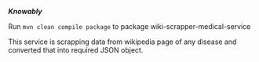 ***********Knowably***********

Run ```mvn clean compile package``` to package wiki-scrapper-medical-service

This service is scrapping data from wikipedia page of any disease and converted that into required JSON object.
